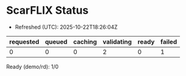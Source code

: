 ﻿# ScarFLIX Status

* Refreshed (UTC): 2025-10-22T18:26:04Z

| requested | queued | caching | validating | ready | failed |
|-----------|--------|---------|------------|-------|--------|
| 0 | 0 | 0 | 2 | 0 | 1 |

Ready (demo/rd): 1/0
